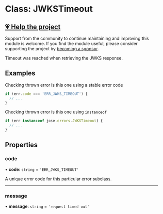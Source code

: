 # Class: JWKSTimeout

## [💗 Help the project](https://github.com/sponsors/panva)

Support from the community to continue maintaining and improving this module is welcome. If you find the module useful, please consider supporting the project by [becoming a sponsor](https://github.com/sponsors/panva).

Timeout was reached when retrieving the JWKS response.

## Examples

Checking thrown error is this one using a stable error code

```js
if (err.code === 'ERR_JWKS_TIMEOUT') {
  // ...
}
```

Checking thrown error is this one using `instanceof`

```js
if (err instanceof jose.errors.JWKSTimeout) {
  // ...
}
```

## Properties

### code

• **code**: `string` = `'ERR_JWKS_TIMEOUT'`

A unique error code for this particular error subclass.

***

### message

• **message**: `string` = `'request timed out'`
